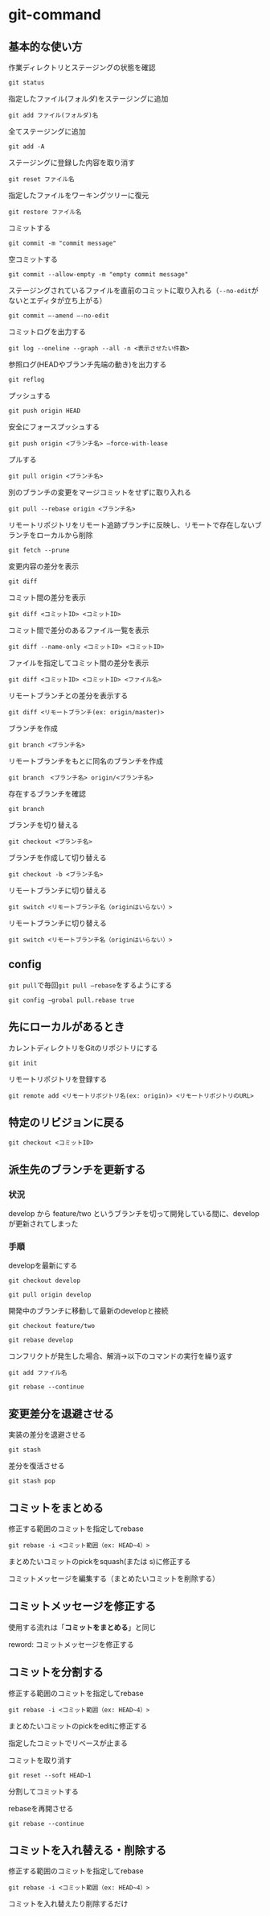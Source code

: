 # git-command

## 基本的な使い方

作業ディレクトリとステージングの状態を確認
```
git status
```
指定したファイル(フォルダ)をステージングに追加
```
git add ファイル(フォルダ)名
```
全てステージングに追加
```
git add -A
```
ステージングに登録した内容を取り消す
```
git reset ファイル名
```
指定したファイルをワーキングツリーに復元
```
git restore ファイル名
```
コミットする
```
git commit -m "commit message"
```
空コミットする
```
git commit --allow-empty -m "empty commit message"
```
ステージングされているファイルを直前のコミットに取り入れる（`--no-edit`がないとエディタが立ち上がる）
```
git commit —-amend —-no-edit
```
コミットログを出力する
```
git log --oneline --graph --all -n <表示させたい件数>
```
参照ログ(HEADやブランチ先端の動き)を出力する
```
git reflog
```
プッシュする
```
git push origin HEAD
```
安全にフォースプッシュする
```
git push origin <ブランチ名> —force-with-lease
```
プルする
```
git pull origin <ブランチ名>
```
別のブランチの変更をマージコミットをせずに取り入れる
```
git pull --rebase origin <ブランチ名>
```
リモートリポジトリをリモート追跡ブランチに反映し、リモートで存在しないブランチをローカルから削除
```
git fetch --prune
```
変更内容の差分を表示
```
git diff
```
コミット間の差分を表示
```
git diff <コミットID> <コミットID>
```
コミット間で差分のあるファイル一覧を表示
```
git diff --name-only <コミットID> <コミットID>
```
ファイルを指定してコミット間の差分を表示
```
git diff <コミットID> <コミットID> <ファイル名>
```
リモートブランチとの差分を表示する
```
git diff <リモートブランチ(ex: origin/master)>
```
ブランチを作成
```
git branch <ブランチ名>
```
リモートブランチをもとに同名のブランチを作成
```
git branch　<ブランチ名> origin/<ブランチ名>
```
存在するブランチを確認
```
git branch
```
ブランチを切り替える
```
git checkout <ブランチ名>
```
ブランチを作成して切り替える
```
git checkout -b <ブランチ名>
```
リモートブランチに切り替える
```
git switch <リモートブランチ名（originはいらない）>
```
リモートブランチに切り替える
```
git switch <リモートブランチ名（originはいらない）>
```

## config
`git pull`で毎回`git pull –rebase`をするようにする
```
git config —grobal pull.rebase true
```

## 先にローカルがあるとき

カレントディレクトリをGitのリポジトリにする
```
git init
```
リモートリポジトリを登録する
```
git remote add <リモートリポジトリ名(ex: origin)> <リモートリポジトリのURL>
```

## 特定のリビジョンに戻る

```
git checkout <コミットID>
```

## 派生先のブランチを更新する
### 状況
develop から feature/two というブランチを切って開発している間に、develop が更新されてしまった

### 手順
developを最新にする
```
git checkout develop
```
```
git pull origin develop
```
開発中のブランチに移動して最新のdevelopと接続
```
git checkout feature/two
```
```
git rebase develop
```
コンフリクトが発生した場合、解消→以下のコマンドの実行を繰り返す
```
git add ファイル名
```
```
git rebase --continue
```

## 変更差分を退避させる
実装の差分を退避させる
```
git stash
```
差分を復活させる
```
git stash pop
```

## コミットをまとめる
修正する範囲のコミットを指定してrebase
```
git rebase -i <コミット範囲（ex: HEAD~4）>
```
まとめたいコミットのpickをsquash(または s)に修正する

コミットメッセージを編集する（まとめたいコミットを削除する）

## コミットメッセージを修正する
使用する流れは「**コミットをまとめる**」と同じ

reword: コミットメッセージを修正する

## コミットを分割する
修正する範囲のコミットを指定してrebase
```
git rebase -i <コミット範囲（ex: HEAD~4）>
```
まとめたいコミットのpickをeditに修正する

指定したコミットでリベースが止まる

コミットを取り消す
```
git reset --soft HEAD~1
```
分割してコミットする

rebaseを再開させる
```
git rebase --continue
```

## コミットを入れ替える・削除する
修正する範囲のコミットを指定してrebase
```
git rebase -i <コミット範囲（ex: HEAD~4）>
```
コミットを入れ替えたり削除するだけ

